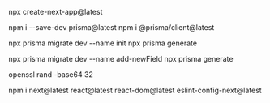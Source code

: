 npx create-next-app@latest

npm i --save-dev prisma@latest
npm i @prisma/client@latest

npx prisma migrate dev --name init
npx prisma generate

npx prisma migrate dev --name add-newField
npx prisma generate

openssl rand -base64 32

npm i next@latest react@latest react-dom@latest eslint-config-next@latest
